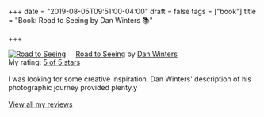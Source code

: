 +++
date = "2019-08-05T09:51:00-04:00"
draft = false
tags = ["book"]
title = "Book: Road to Seeing by Dan Winters 📚"

+++

<a href="https://www.goodreads.com/book/show/16283783-road-to-seeing" style="float: left; padding-right: 20px"><img border="0" alt="Road to Seeing" src="https://i.gr-assets.com/images/S/compressed.photo.goodreads.com/books/1396228932l/16283783._SX98_.jpg" /></a><a href="https://www.goodreads.com/book/show/16283783-road-to-seeing">Road to Seeing</a> by <a href="https://www.goodreads.com/author/show/2824754.Dan_Winters">Dan Winters</a><br/>
My rating: <a href="https://www.goodreads.com/review/show/2925009159">5 of 5 stars</a><br /><br />
I was looking for some creative inspiration. Dan Winters' description of his photographic journey provided plenty.y
<br/><br/>
<a href="https://www.goodreads.com/review/list/1259384-jack-baty">View all my reviews</a>
